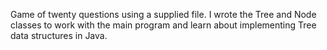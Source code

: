 Game of twenty questions using a supplied file. I wrote the Tree and Node classes to work with the main program and learn about implementing Tree data structures in Java.
